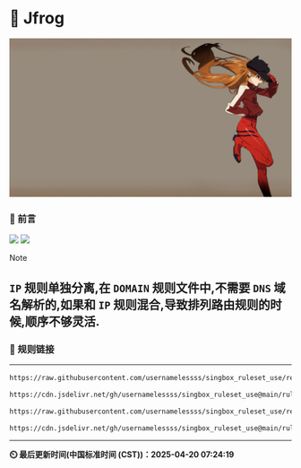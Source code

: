 
# 🧸 Jfrog
![](https://raw.githubusercontent.com/usernamelessss/picture-bed/main/images/202504042256831.jpg)
### 📣 前言
![](https://shields.io/badge/-移除重复规则-ff69b4) ![](https://shields.io/badge/-IP&nbsp;规则单独存放不与&nbsp;DOMAIN&nbsp;等混合-green)
> [!NOTE]
**`IP` 规则单独分离,在 `DOMAIN` 规则文件中,不需要 `DNS` 域名解析的,如果和 `IP` 规则混合,导致排列路由规则的时候,顺序不够灵活.**
---

###  🔗 规则链接
---

```url
https://raw.githubusercontent.com/usernamelessss/singbox_ruleset_use/refs/heads/main/rule/Jfrog/Jfrog_No_IP.json
```

```url
https://cdn.jsdelivr.net/gh/usernamelessss/singbox_ruleset_use@main/rule/Jfrog/Jfrog_No_IP.json
```

```url
https://raw.githubusercontent.com/usernamelessss/singbox_ruleset_use/refs/heads/main/rule/Jfrog/Jfrog_No_IP.srs
```

```url
https://cdn.jsdelivr.net/gh/usernamelessss/singbox_ruleset_use@main/rule/Jfrog/Jfrog_No_IP.srs
```

---
**⏲️ 最后更新时间(中国标准时间 (CST))：2025-04-20 07:24:19**